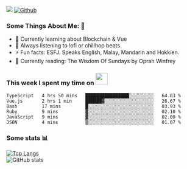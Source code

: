 ![](https://visitor-badge.laobi.icu/badge?page_id=seanho96.seanho96)
[![Github](https://img.shields.io/github/followers/seanho96?label=Follow&style=social)](https://github.com/seanho96)

### Some Things About Me: 👋
- 🌱 Currently learning about Blockchain & Vue
- :musical_note: Always listening to lofi or chillhop beats
- :zap: Fun facts: ESFJ. Speaks English, Malay, Mandarin and Hokkien.
- :book: Currently reading: The Wisdom Of Sundays by Oprah Winfrey

### This week I spent my time on <img src="https://media.giphy.com/media/SvQzkTQb3ZwKcj1QTO/giphy.gif" width="32">

<!--START_SECTION:waka-->

```text
TypeScript   4 hrs 50 mins   ████████████████░░░░░░░░░   64.03 %
Vue.js       2 hrs 1 min     ██████▓░░░░░░░░░░░░░░░░░░   26.67 %
Bash         17 mins         █░░░░░░░░░░░░░░░░░░░░░░░░   03.93 %
Ruby         9 mins          ▓░░░░░░░░░░░░░░░░░░░░░░░░   02.10 %
JavaScript   9 mins          ▓░░░░░░░░░░░░░░░░░░░░░░░░   02.00 %
JSON         4 mins          ▒░░░░░░░░░░░░░░░░░░░░░░░░   01.07 %
```

<!--END_SECTION:waka-->

### Some stats 📊

[![Top Langs](https://github-readme-stats.vercel.app/api/top-langs/?username=seanho96&layout=compact&theme=graywhite)](https://github.com/anuraghazra/github-readme-stats)
<br/>
![GitHub stats](https://github-readme-stats.vercel.app/api?username=seanho96&show_icons=true&theme=graywhite)

